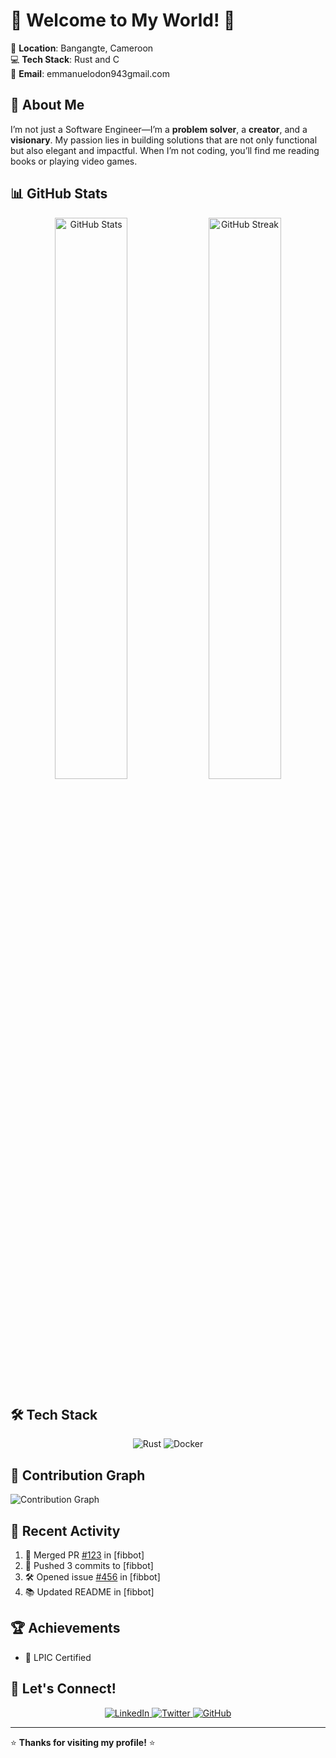 # 🌟 Welcome to My World! 🌟

📍 **Location**: Bangangte, Cameroon  
💻 **Tech Stack**: Rust and C  
📧 **Email**: emmanuelodon943gmail.com 


###

## 🚀 **About Me**

I’m not just a Software Engineer—I’m a **problem solver**, a **creator**, and a **visionary**. My passion lies in building solutions that are not only functional but also elegant and impactful. When I’m not coding, you’ll find me reading books or playing video games.

###

## 📊 **GitHub Stats**

<div align="center">
  <img src="https://github-readme-stats.vercel.app/api?username=Donemmanuelo&show_icons=true&theme=radical&hide_border=true" alt="GitHub Stats" width="48%"/>
  <img src="https://github-readme-streak-stats.herokuapp.com/?user=Donemmanuelo&theme=radical&hide_border=true" alt="GitHub Streak" width="48%"/>
</div>

###

## 🛠️ **Tech Stack**

<div align="center">
  <img src="https://img.shields.io/badge/Rust-000000?style=for-the-badge&logo=rust&logoColor=white" alt="Rust"/>
  <img src="https://img.shields.io/badge/Docker-2496ED?style=for-the-badge&logo=docker&logoColor=white" alt="Docker"/>
</div>

###

## 📅 **Contribution Graph**

![Contribution Graph](https://ghchart.rshah.org/donemmanuelo)

###

## 🌟 **Recent Activity**

<!--START_SECTION:activity-->
1. 🎉 Merged PR [#123](https://github.com/Donemmanuelo/fibbot/pull/123) in [fibbot]
2. 🚀 Pushed 3 commits to [fibbot]
3. 🛠️ Opened issue [#456](https://github.com/Donemmanuelo/fibbot/issues/456) in [fibbot]
4. 📚 Updated README in [fibbot]
<!--END_SECTION:activity-->

###

## 🏆 **Achievements**

- 🥇 LPIC Certified


###



## 🤝 **Let's Connect!**

<div align="center">
  <a href="https://www.linkedin.com/in/Don emmanuelo/">
    <img src="https://img.shields.io/badge/LinkedIn-0077B5?style=for-the-badge&logo=linkedin&logoColor=white" alt="LinkedIn"/>
  </a>
  <a href="https://twitter.com/Don caleb">
    <img src="https://img.shields.io/badge/Twitter-1DA1F2?style=for-the-badge&logo=twitter&logoColor=white" alt="Twitter"/>
  </a>
  <a href="https://github.com/Donemmanuelo">
    <img src="https://img.shields.io/badge/GitHub-100000?style=for-the-badge&logo=github&logoColor=white" alt="GitHub"/>
  </a>
</div>

---

⭐️ **Thanks for visiting my profile!** ⭐️
